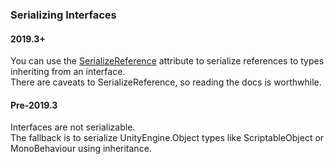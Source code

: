 ### Serializing Interfaces
#### 2019.3+
You can use the [SerializeReference](https://docs.unity3d.com/ScriptReference/SerializeReference.html) attribute to serialize references to types inheriting from an interface.  
There are caveats to SerializeReference, so reading the docs is worthwhile.

#### Pre-2019.3
Interfaces are not serializable.  
The fallback is to serialize UnityEngine.Object types like ScriptableObject or MonoBehaviour using inheritance.